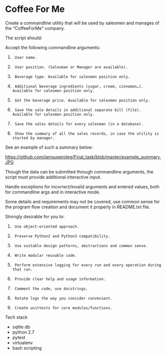 # Coffee For Me

Create a commandline utility that will be used by salesmen and manages of the “CoffeeForMe” company.
 
The script should:

Accept the following commandline arguments:

1.      User name.

2.      User position. (Salesman or Manager are available).

3.      Beverage type. Available for salesmen position only.

4.      Additional beverage ingredients (sugar, cream, cinnamon…). Available for salesmen position only.

5.      Get the beverage price. Available for salesmen position only.

6.      Save the sale details in additional separate bill (file). Available for salesmen position only.

7.      Save the sales details for every salesman (in a database).

8.      Show the summary of all the sales records, in case the utility is started by manager.

See an example of such a summary below:

https://github.com/iamsuperoleg/Final_task/blob/master/example_summary.JPG

Though the data can be submitted through commandline arguments, the script must provide additional interactive input.

Handle exceptions for incorrect/invalid arguments and entered values, both for commandline args and in interactive mode.

Some details and requirements may not be covered, use common sense for the program flow creation and document it properly in README.txt file.

Strongly desirable for you to:

1.      Use object-oriented approach.

2.      Preserve Python2 and Python3 compatibility.

3.      Use suitable design patterns, abstractions and common sense.

4.      Write modular reusable code.

5.      Perform extensive logging for every run and every operation during that run.

6.      Provide clear help and usage information.

7.      Comment the code, use docstrings.

8.      Rotate logs the way you consider convenient.

9.      Create unittests for core modules/functions.

Tech stack

- sqlite db 
- python 2.7 
- pytest 
- virtualenv
- bash scripting
